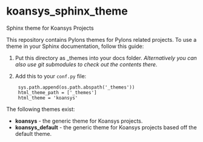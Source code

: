 koansys_sphinx_theme
====================

Sphinx theme for Koansys Projects

This repository contains Pylons themes for Pylons related projects.
To use a theme in your Sphinx documentation, follow this guide:

1. Put this directory as _themes into your docs folder.
   *Alternatively you can also use git submodules to check out the contents there.*
2. Add this to your `conf.py` file:

        sys.path.append(os.path.abspath('_themes'))
        html_theme_path = ['_themes']
        html_theme = 'koansys'

The following themes exist:
- **koansys** - the generic theme for Koansys projects.
- **koansys_default** - the generic theme for Koansys projects based off the default theme.
